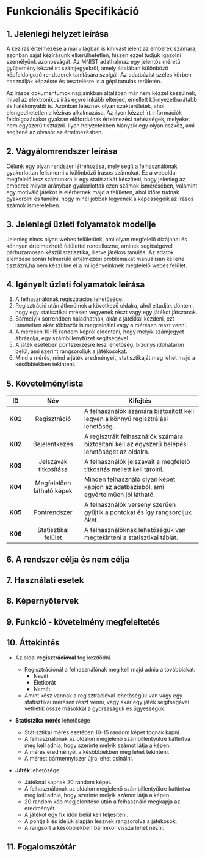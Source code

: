 # Funkcionális Specifikáció 
## 1. Jelenlegi helyzet leírása
A kézírás értelmezése a mai világban is kihívást jelent az emberek számára, azonban saját kézírásunk elkerülhetetlen, hiszen ezzel tudjuk igazolni személyünk azonosságát. 
Az MNIST adathalmaz egy jelentős méretű gyűjtemény kézzel írt számjegyekről, amely általában különböző képfeldolgozó rendszerek tanítására szolgál. Az adatbázist széles körben használják képzésre és tesztelésre is a gépi tanulás területén.

Az írásos dokumentumok napjainkban általában már nem kézzel készülnek, mivel az elektronikus írás egyre inkább elterjed, emellett környezetbarátabb és hatékonyabb is. Azonban léteznek olyan szakterületek, ahol elengedhetetlen a kézírás alkalmazása. 
Az ilyen kézzel írt információk feldolgozásakor gyakran előfordulnak értelmezési nehézségek, melyeket nem egyszerű tisztázni. Ilyen helyzetekben hiányzik egy olyan eszköz, ami segítené az olvasót az értelmezésben. 

## 2. Vágyálomrendszer leírása
Célunk egy olyan rendszer létrehozása, mely segít a felhasználónak gyakorlottan felismerni a különböző írásos számokat. 
Ez a weboldal megfelelő lesz számunkra is egy statisztikát készíteni, hogy jelenleg az emberek milyen arányban gyakorlottak ezen számok ismerésében, valamint egy motiváló játékot is elérhetnek majd a felületen, ahol időre tudnak gyakorolni és tanulni, hogy minél jobbak legyenek a képességeik az írásos számok ismeretében.

## 3. Jelenlegi üzleti folyamatok modellje
Jelenleg nincs olyan webes felületünk, ami olyan megfelelő dizájnnal és könnyen értelmezhető felülettel rendelkezne, aminek segítségével párhuzamosan készül statisztika, illetve játékos tanulás.
Az adatok elemzése során felmerülő értelmezési problémákat manuálisan kellene tisztázni,ha nem készülne el a mi igényeinknek megfelelő webes felület.

## 4. Igényelt üzleti folyamatok leírása
1. A felhasználónak regisztrációs lehetősége.
2. Regisztráció után átkerülnek a következő oldalra, ahol eltudják dönteni, hogy egy statisztikai mrésen vegyenek részt vagy egy játékot játszanak.
3. Bármelyik sorrendben haladhatnak, akár a játékkal kezdeni, ezt ismételten akár többször is megcsinálni vagy a mérésen részt venni.
4. A mérésen 10-15 random képről eldönteni, hogy melyik számjegyet ábrázolja, egy számbillenytűzet segítségével.
5. A játék esetében pontszerzésre lesz lehetőség, bizonys időhatáron belül, ami szerint rangsoroljuk a játékosokat.
6. Mind a mérés, mind a játék eredményeit, statisztikáját meg lehet majd a későbbiekben tekinteni.


## 5. Követelménylista
|    ID   |            Név             |    Kifejtés    |
|---------|:----------------------------------:|--------|
| **K01** |   Regisztráció   |A felhasználók számára biztosított kell legyen a könnyű regisztrálási lehetőség. |
| **K02** |    Bejelentkezés   |A regisztrált felhasználók számára biztosítani kell az egyszerű belépési lehetőséget az oldalra. |
| **K03** |          Jelszavak titkosítása         |A felhasználók jelszavait a megfelelő titkosítás mellett kell tárolni.  |
| **K04** |          Megfelelően látható képek          |Minden felhasználó olyan képet kapjon az adatbázisból, ami egyértelműen jól látható.  |
| **K05** |          Pontrendszer          |A felhasználók verseny szerűen gyűjtik a pontokat és így rangsoroljuk őket.  |
| **K06** |          Statisztikai felület          |A felhasználóknak lehetőségük van megtekinteni a statisztikai táblát.  |

## 6. A rendszer célja és nem célja

## 7. Használati esetek

## 8. Képernyőtervek

## 9. Funkció - követelmény megfeleltetés

## 10. Áttekintés

- Az oldal **regisztrációval** fog kezdődni.
	 - Regisztrációnál a felhasználónak meg kell majd adnia a továbbiakat:
        - Nevét
        - Életkorát
        - Nemét 
	 - Amint kész vannak a regisztrációval lehetőségük van vagy egy statisztikai mérésen részt venni, vagy akár egy játék segítségével vethetik össze másokkal a gyorsaságuk és ügyességük.

- **Statistzika mérés** lehetősége
	 - Statisztikai mérés esetében 10-15 random képet fognak kapni.
   - A felhasználónak az oldalon megjelenő számbillentyűkre kattintva meg kell adnia, hogy szerinte melyik számot látja a képen.
   - A mérés eredményét a későbbiekben meg lehet tekinteni.
   - A mérést bármennyiszer újra lehet csinálni.
 

- **Játék** lehetősége
	 - Játéknál kapnak 20 random képet.
   - A felhasználónak az oldalon megjelenő számbillentyűkre kattintva meg kell adnia, hogy szerinte melyik számot látja a képen.
   - 20 random kép megjelenítése után a felhasználó megkapja az eredményét.
   - A játékot egy fix időn belül kell teljesíteni.
   - A pontjaik és idejük alapján lesznek rangsorolva a játékosok.
   - A rangsort a későbbiekben bármikor vissza lehet nézni.

## 11. Fogalomszótár

